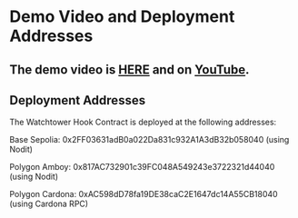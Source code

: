 # Demo Video and Deployment Addresses

## The demo video is [HERE]() and on [YouTube]().

## Deployment Addresses

The Watchtower Hook Contract is deployed at the following addresses:

Base Sepolia: 0x2FF03631adB0a022Da831c932A1A3dB32b058040 (using Nodit)

Polygon Amboy: 0x817AC732901c39FC048A549243e3722321d44040 (using Nodit)

Polygon Cardona: 0xAC598dD78fa19DE38caC2E1647dc14A55CB18040 (using Cardona RPC)

